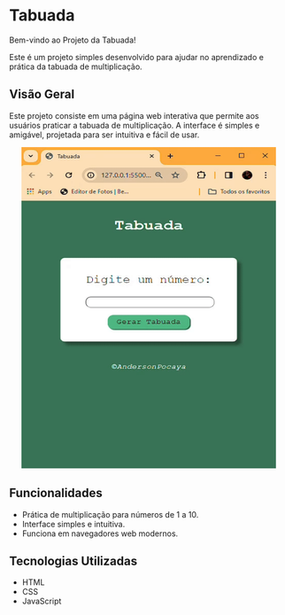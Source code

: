 # Tabuada

Bem-vindo ao Projeto da Tabuada!

Este é um projeto simples desenvolvido para ajudar no aprendizado e prática da tabuada de multiplicação.

## Visão Geral

Este projeto consiste em uma página web interativa que permite aos usuários praticar a tabuada de multiplicação. A interface é simples e amigável, projetada para ser intuitiva e fácil de usar.

<p align="center">
<img width="460" height="580" src="tabuada-video.gif">
</p>

## Funcionalidades

- Prática de multiplicação para números de 1 a 10.
- Interface simples e intuitiva.
- Funciona em navegadores web modernos.

## Tecnologias Utilizadas

- HTML
- CSS
- JavaScript
